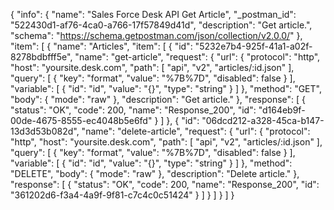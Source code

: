 {
  "info": {
    "name": "Sales Force Desk API Get Article",
    "_postman_id": "522430d1-af76-4ca0-a766-17f57849d41d",
    "description": "Get article.",
    "schema": "https://schema.getpostman.com/json/collection/v2.0.0/"
  },
  "item": [
    {
      "name": "Articles",
      "item": [
        {
          "id": "5232e7b4-925f-41a1-a02f-8278bdbfff5e",
          "name": "get-article",
          "request": {
            "url": {
              "protocol": "http",
              "host": "yoursite.desk.com",
              "path": [
                "api",
                "v2",
                "articles/:id.json"
              ],
              "query": [
                {
                  "key": "format",
                  "value": "%7B%7D",
                  "disabled": false
                }
              ],
              "variable": [
                {
                  "id": "id",
                  "value": "{}",
                  "type": "string"
                }
              ]
            },
            "method": "GET",
            "body": {
              "mode": "raw"
            },
            "description": "Get article."
          },
          "response": [
            {
              "status": "OK",
              "code": 200,
              "name": "Response_200",
              "id": "d164eb9f-00de-4675-8555-ec4048b5e6fd"
            }
          ]
        },
        {
          "id": "06dcd212-a328-45ca-b147-13d3d53b082d",
          "name": "delete-article",
          "request": {
            "url": {
              "protocol": "http",
              "host": "yoursite.desk.com",
              "path": [
                "api",
                "v2",
                "articles/:id.json"
              ],
              "query": [
                {
                  "key": "format",
                  "value": "%7B%7D",
                  "disabled": false
                }
              ],
              "variable": [
                {
                  "id": "id",
                  "value": "{}",
                  "type": "string"
                }
              ]
            },
            "method": "DELETE",
            "body": {
              "mode": "raw"
            },
            "description": "Delete article."
          },
          "response": [
            {
              "status": "OK",
              "code": 200,
              "name": "Response_200",
              "id": "361202d6-f3a4-4a9f-9f81-c7c4c0c51424"
            }
          ]
        }
      ]
    }
  ]
}